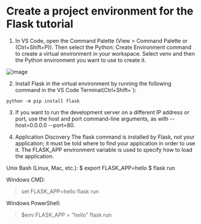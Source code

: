 # Create a project environment for the Flask tutorial
 
1. In VS Code, open the Command Palette (View > Command Palette or (Ctrl+Shift+P)). Then select the Python: Create Environment command to create a virtual environment in your workspace. Select venv and then the Python environment you want to use to create it.
 
![image](https://github.com/hanselpetter/Flask-sample-structure/assets/141368939/eb80a4f8-7b09-462c-a65c-ad49c4f7e97b)
 
 
2. Install Flask in the virtual environment by running the following command in the VS Code Terminal(Ctrl+Shift+`):
 
 `python -m pip install flask`
 
3. If you want to run the development server on a different IP address or port, use the host and port command-line arguments, as with --host=0.0.0.0 --port=80.
 
4. Application Discovery
 The flask command is installed by Flask, not your application; it must be told where to find your application in order to use it. The FLASK_APP environment variable is used to specify how to load the application.
 
 Unix Bash (Linux, Mac, etc.):
 $ export FLASK_APP=hello
 $ flask run
 
 Windows CMD:
 > set FLASK_APP=hello
 > flask run
 
 Windows PowerShell:
 > $env:FLASK_APP = "hello"
 > flask run
